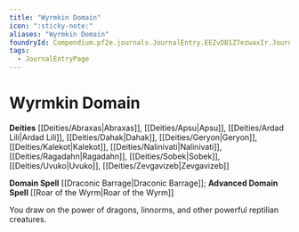 ```yaml
---
title: "Wyrmkin Domain"
icon: ":sticky-note:"
aliases: "Wyrmkin Domain"
foundryId: Compendium.pf2e.journals.JournalEntry.EEZvDB1Z7ezwaxIr.JournalEntryPage.nuywscaiVGXLQpZ1
tags:
  - JournalEntryPage
---
```


# Wyrmkin Domain
**Deities** [[Deities/Abraxas|Abraxas]], [[Deities/Apsu|Apsu]], [[Deities/Ardad Lili|Ardad Lili]], [[Deities/Dahak|Dahak]], [[Deities/Geryon|Geryon]], [[Deities/Kalekot|Kalekot]], [[Deities/Nalinivati|Nalinivati]], [[Deities/Ragadahn|Ragadahn]], [[Deities/Sobek|Sobek]], [[Deities/Uvuko|Uvuko]], [[Deities/Zevgavizeb|Zevgavizeb]]

**Domain Spell** [[Draconic Barrage|Draconic Barrage]]; **Advanced Domain Spell** [[Roar of the Wyrm|Roar of the Wyrm]]

You draw on the power of dragons, linnorms, and other powerful reptilian creatures.